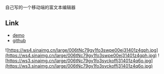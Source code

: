自己写的一个移动端的富文本编辑器
## Link
- [demo](https://htmlpreview.github.io/?https://github.com/zc95/RTF/blob/master/index.html)
- [github](https://github.com/zc95/RTF)

![https://ws4.sinaimg.cn/large/006tNc79gy1fo3swpe00ej31401z4gph.jpg](https://ws4.sinaimg.cn/large/006tNc79gy1fo3swpe00ej31401z4gph.jpg)
![https://ws3.sinaimg.cn/large/006tNc79gy1fo3syckoffj31401z4q6o.jpg](https://ws3.sinaimg.cn/large/006tNc79gy1fo3syckoffj31401z4q6o.jpg)
